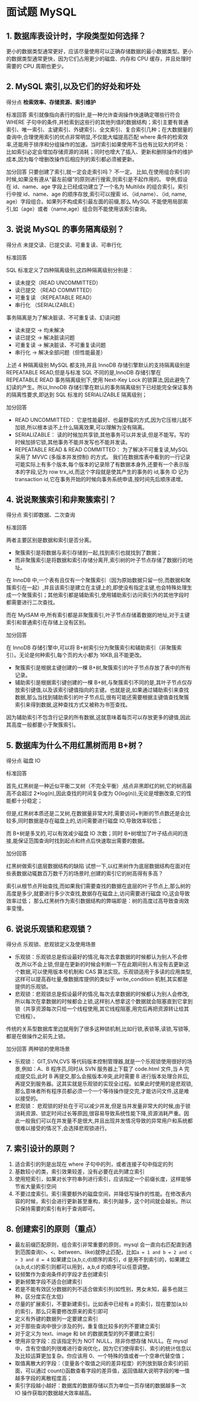 # 面试题 MySQL

## 1. 数据库表设计时，字段类型如何选择？

更小的数据类型通常更好，应该尽量使用可以正确存储数据的最小数据类型。更小的数据类型通常更快，因为它们占用更少的磁盘、内存和 CPU 缓存，并且处理时需要的 CPU 周期也更少。

## 2. MySQL 索引,以及它们的好处和坏处

得分点 **检索效率、存储资源、索引维护**

标准回答 索引就像指向表行的指针,是一种允许查询操作快速确定哪些行符合 WHERE 子句中的条件,并检索到这些行的其他列值的数据结构；索引主要有普通索引、唯一索引、主键索引、外键索引、全文索引、复合索引几种；在大数据量的查询中,合理使用索引的优点非常明显,不仅能大幅提高匹配 where 条件的检索效率,还能用于排序和分组操作的加速。当时索引如果使用不当也有比较大的坏处：比如索引必定会增加存储资源的消耗；同时也增大了插入、更新和删除操作的维护成本,因为每个增删改操作后相应列的索引都必须被更新。

加分回答 只要创建了索引,就一定会走索引吗？ 不一定。 比如,在使用组合索引的时候,如果没有遵从“最左前缀”的原则进行搜索,则索引是不起作用的。 举例,假设在 id、name、age 字段上已经成功建立了一个名为 MultiIdx 的组合索引。索引行中按 id、name、age 的顺序存放,索引可以搜索 id、（id,name）、（id, name, age）字段组合。如果列不构成索引最左面的前缀,那么 MySQL 不能使用局部索引,如（age）或者（name,age）组合则不能使用该索引查询。

## 3. 说说 MySQL 的事务隔离级别？

得分点 未提交读、已提交读、可重复读、可串行化

标准回答

SQL 标准定义了四种隔离级别,这四种隔离级别分别是：

- 读未提交（READ UNCOMMITTED）
- 读已提交 （READ COMMITTED）
- 可重复读 （REPEATABLE READ）
- 串行化 （SERIALIZABLE）

事务隔离是为了解决脏读、不可重复读、幻读问题

- 读未提交 -> 均未解决
- 读已提交 -> 解决脏读问题
- 可重复读 -> 解决脏读、不可重复读问题
- 串行化 -> 解决全部问题（但性能最差）

上述 4 种隔离级别 MySQL 都支持,并且 InnoDB 存储引擎默认的支持隔离级别是 REPEATABLE READ,但是与标准 SQL 不同的是,InnoDB 存储引擎在 REPEATABLE READ 事务隔离级别下,使用 Next-Key Lock 的锁算法,因此避免了幻读的产生。所以,InnoDB 存储引擎在默认的事务隔离级别下已经能完全保证事务的隔离性要求,即达到 SQL 标准的 SERIALIZABLE 隔离级别；

加分回答

- READ UNCOMMITTED： 它是性能最好、也最野蛮的方式,因为它压根儿就不加锁,所以根本谈不上什么隔离效果,可以理解为没有隔离。
- SERIALIZABLE： 读的时候加共享锁,其他事务可以并发读,但是不能写。写的时候加排它锁,其他事务不能并发写也不能并发读。
- REPEATABLE READ & READ COMMITTED： 为了解决不可重复读,MySQL 采用了 MVVC (多版本并发控制) 的方式。 我们在数据库表中看到的一行记录可能实际上有多个版本,每个版本的记录除了有数据本身外,还要有一个表示版本的字段,记为 row trx_id,而这个字段就是使其产生的事务的 id,事务 ID 记为 transaction id,它在事务开始的时候向事务系统申请,按时间先后顺序递增。

## 4. 说说聚簇索引和非聚簇索引？

得分点 索引即数据、二次查询

标准回答

两者主要区别是数据和索引是否分离。

- 聚簇索引是将数据与索引存储到一起,找到索引也就找到了数据；
- 而非聚簇索引是将数据和索引存储分离开,索引树的叶子节点存储了数据行的地址。

在 InnoDB 中,一个表有且仅有一个聚簇索引（因为原始数据只留一份,而数据和聚簇索引在一起）,并且该索引是建立在主键上的,即使没有指定主键,也会特殊处理生成一个聚簇索引；其他索引都是辅助索引,使用辅助索引访问索引外的其他字段时都需要进行二次查找。

而在 MyISAM 中,所有索引都是非聚簇索引,叶子节点存储着数据的地址,对于主键索引和普通索引在存储上没有区别。

加分回答

在 InnoDB 存储引擎中,可以将 B+树索引分为聚簇索引和辅助索引（非聚簇索引）。无论是何种索引,每个页的大小都为 16KB,且不能更改。

- 聚簇索引是根据主键创建的一棵 B+树,聚簇索引的叶子节点存放了表中的所有记录。
- 辅助索引是根据索引键创建的一棵 B+树,与聚簇索引不同的是,其叶子节点仅存放索引键值,以及该索引键值指向的主键。也就是说,如果通过辅助索引来查找数据,那么当找到辅助索引的叶子节点后,很有可能还需要根据主键值查找聚簇索引来得到数据,这种查找方式又被称为书签查找。

因为辅助索引不包含行记录的所有数据,这就意味着每页可以存放更多的键值,因此其高度一般都要小于聚簇索引。

## 5. 数据库为什么不用红黑树而用 B+树？

得分点 磁盘 IO

标准回答

首先,红黑树是一种近似平衡二叉树（不完全平衡）,结点非黑即红的树,它的树高最高不会超过 2\*log(n),因此查找的时间复杂度为 O(log(n)),无论是增删改查,它的性能都十分稳定；

但是,红黑树本质还是二叉树,在数据量非常大时,需要访问+判断的节点数还是会比较多,同时数据是存在磁盘上的,访问需要进行磁盘 IO,导致效率较低；

而 B+树是多叉的,可以有效减少磁盘 IO 次数；同时 B+树增加了叶子结点间的连接,能保证范围查询时找到起点和终点后快速取出需要的数据。

加分回答

红黑树做索引底层数据结构的缺陷 试想一下,以红黑树作为底层数据结构在面对在些表数据动辄数百万数千万的场景时,创建的索引它的树高得有多高？

索引从根节点开始查找,而如果我们需要查找的数据在底层的叶子节点上,那么树的高度是多少,就要进行多少次查找,数据存在磁盘上,访问需要进行磁盘 IO,这会导致效率过低； 那么红黑树作为索引数据结构的弊端即是：树的高度过高导致查询效率变慢。

## 6. 说说乐观锁和悲观锁？

得分点 乐观锁、悲观锁定义及使用场景

- 乐观锁：乐观锁总是假设最好的情况,每次去拿数据的时候都认为别人不会修改,所以不会上锁,但是在更新的时候会判断一下在此期间别人有没有去更新这个数据,可以使用版本号机制和 CAS 算法实现。乐观锁适用于多读的应用类型,这样可以提高吞吐量,像数据库提供的类似于 write_condition 机制,其实都是提供的乐观锁。
- 悲观锁：悲观锁总是假设最坏的情况,每次去拿数据的时候都认为别人会修改,所以每次在拿数据的时候都会上锁,这样别人想拿这个数据就会阻塞直到它拿到锁（共享资源每次只给一个线程使用,其它线程阻塞,用完后再把资源转让给其它线程）。

传统的关系型数据库里边就用到了很多这种锁机制,比如行锁,表锁等,读锁,写锁等,都是在做操作之前先上锁。

加分回答 两种锁的使用场景

- 乐观锁： GIT,SVN,CVS 等代码版本控制管理器,就是一个乐观锁使用很好的场景,例如：A、B 程序员,同时从 SVN 服务器上下载了 code.html 文件,当 A 完成提交后,此时 B 再提交,那么会报版本冲突,此时需要 B 进行版本处理合并后,再提交到服务器。这其实就是乐观锁的实现全过程。如果此时使用的是悲观锁,那么意味者所有程序员都必须一个一个等待操作提交完,才能访问文件,这是难以接受的。
- 悲观锁： 悲观锁的好处在于可以减少并发,但是当并发量非常大的时候,由于锁消耗资源、锁定时间过长等原因,很容易导致系统性能下降,资源消耗严重。因此一般我们可以在并发量不是很大,并且出现并发情况导致的异常用户和系统都很难以接受的情况下,会选择悲观锁进行。

## 7. 索引设计的原则？

1. 适合索引的列是出现在 where 子句中的列，或者连接子句中指定的列
2. 基数较小的类，索引效果较差，没有必要在此列建立索引
3. 使用短索引，如果对长字符串列进行索引，应该指定一个前缀长度，这样能够节省大量索引空间
4. 不要过度索引。索引需要额外的磁盘空间，并降低写操作的性能。在修改表内容的时候，索引会进行更新甚至重构，索引列越多，这个时间就会越长。所以只保持需要的索引有利于查询即可。

## 8. 创建索引的原则（重点）

- 最左前缀匹配原则，组合索引非常重要的原则，mysql 会一直向右匹配直到遇到范围查询(`>`、`<`、between、like)就停止匹配，比如`a = 1 and b = 2 and c > 3 and d = 4` 如果建立(a,b,c,d)顺序的索引，d 是用不到索引的，如果建立(a,b,d,c)的索引则都可以用到，a,b,d 的顺序可以任意调整。
- 较频繁作为查询条件的字段才去创建索引
- 更新频繁字段不适合创建索引
- 若是不能有效区分数据的列不适合做索引列(如性别，男女未知，最多也就三种，区分度实在太低)
- 尽量的扩展索引，不要新建索引。比如表中已经有 a 的索引，现在要加(a,b)的索引，那么只需要修改原来的索引即可
- 定义有外键的数据列一定要建立索引
- 对于那些查询中很少涉及的列，重复值比较多的列不要建立索引
- 对于定义为 text、image 和 bit 的数据类型的列不要建立索引
- 使用非空字段：应该指定列为 NOT NULL，除非你想存储 NULL。在 mysql 中，含有空值的列很难进行查询优化，因为它们使得索引、索引的统计信息以及比较运算更加复杂。你应该用 0、一个特殊的值或者一个空串代替空值；
- 取值离散大的字段：（变量各个取值之间的差异程度）的列放到联合索引的前面，可以通过 count()函数查看字段的差异值，返回值越大说明字段的唯一值越多字段的离散程度高；
- 索引字段越小越好：数据库的数据存储以页为单位一页存储的数据越多一次 IO 操作获取的数据越大效率越高。
